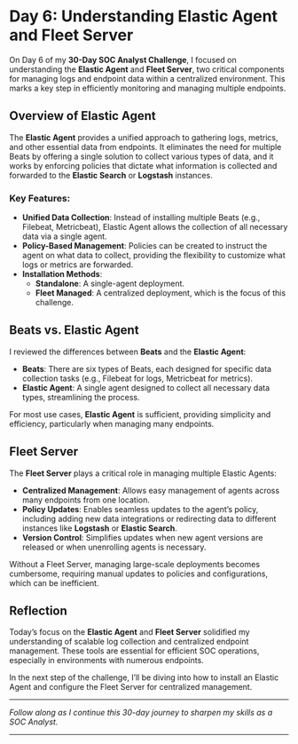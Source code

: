 # Day 6: Understanding Elastic Agent and Fleet Server

On Day 6 of my **30-Day SOC Analyst Challenge**, I focused on understanding the **Elastic Agent** and **Fleet Server**, two critical components for managing logs and endpoint data within a centralized environment. This marks a key step in efficiently monitoring and managing multiple endpoints.

## Overview of Elastic Agent

The **Elastic Agent** provides a unified approach to gathering logs, metrics, and other essential data from endpoints. It eliminates the need for multiple Beats by offering a single solution to collect various types of data, and it works by enforcing policies that dictate what information is collected and forwarded to the **Elastic Search** or **Logstash** instances.

### Key Features:
- **Unified Data Collection**: Instead of installing multiple Beats (e.g., Filebeat, Metricbeat), Elastic Agent allows the collection of all necessary data via a single agent.
- **Policy-Based Management**: Policies can be created to instruct the agent on what data to collect, providing the flexibility to customize what logs or metrics are forwarded.
- **Installation Methods**:
  - **Standalone**: A single-agent deployment.
  - **Fleet Managed**: A centralized deployment, which is the focus of this challenge.

## Beats vs. Elastic Agent

I reviewed the differences between **Beats** and the **Elastic Agent**:
- **Beats**: There are six types of Beats, each designed for specific data collection tasks (e.g., Filebeat for logs, Metricbeat for metrics).
- **Elastic Agent**: A single agent designed to collect all necessary data types, streamlining the process.

For most use cases, **Elastic Agent** is sufficient, providing simplicity and efficiency, particularly when managing many endpoints.

## Fleet Server

The **Fleet Server** plays a critical role in managing multiple Elastic Agents:
- **Centralized Management**: Allows easy management of agents across many endpoints from one location.
- **Policy Updates**: Enables seamless updates to the agent’s policy, including adding new data integrations or redirecting data to different instances like **Logstash** or **Elastic Search**.
- **Version Control**: Simplifies updates when new agent versions are released or when unenrolling agents is necessary.

Without a Fleet Server, managing large-scale deployments becomes cumbersome, requiring manual updates to policies and configurations, which can be inefficient.

## Reflection

Today’s focus on the **Elastic Agent** and **Fleet Server** solidified my understanding of scalable log collection and centralized endpoint management. These tools are essential for efficient SOC operations, especially in environments with numerous endpoints.

In the next step of the challenge, I’ll be diving into how to install an Elastic Agent and configure the Fleet Server for centralized management.

---

*Follow along as I continue this 30-day journey to sharpen my skills as a SOC Analyst.*

---

